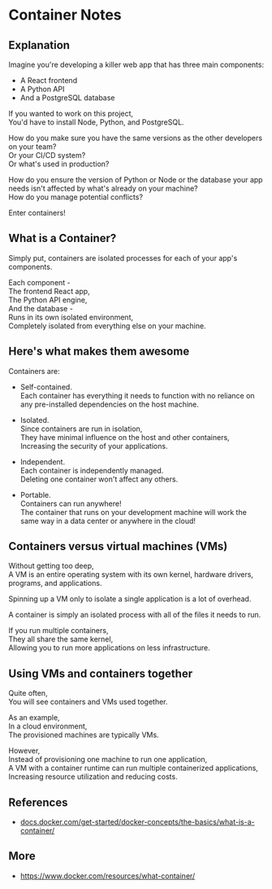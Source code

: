 # Container Notes

## Explanation

Imagine you're developing a killer web app that has three main components:

- A React frontend
- A Python API
- And a PostgreSQL database

If you wanted to work on this project,  
You'd have to install Node, Python, and PostgreSQL.

How do you make sure you have the same versions as the other developers on your team?  
Or your CI/CD system?  
Or what's used in production?

How do you ensure the version of Python or Node or the database your app needs isn't affected by what's already on your machine?  
How do you manage potential conflicts?

Enter containers!

## What is a Container?

Simply put, containers are isolated processes for each of your app's components.

Each component -  
The frontend React app,  
The Python API engine,  
And the database -  
Runs in its own isolated environment,  
Completely isolated from everything else on your machine.

## Here's what makes them awesome

Containers are:

- Self-contained.  
  Each container has everything it needs to function with no reliance on any pre-installed dependencies on the host machine.

- Isolated.  
  Since containers are run in isolation,  
  They have minimal influence on the host and other containers,  
  Increasing the security of your applications.

- Independent.  
  Each container is independently managed.  
  Deleting one container won't affect any others.

- Portable.  
  Containers can run anywhere!  
  The container that runs on your development machine will work the same way in a data center or anywhere in the cloud!

## Containers versus virtual machines (VMs)

Without getting too deep,  
A VM is an entire operating system with its own kernel, hardware drivers, programs, and applications.

Spinning up a VM only to isolate a single application is a lot of overhead.

A container is simply an isolated process with all of the files it needs to run.

If you run multiple containers,  
They all share the same kernel,  
Allowing you to run more applications on less infrastructure.

## Using VMs and containers together

Quite often,  
You will see containers and VMs used together.

As an example,  
In a cloud environment,  
The provisioned machines are typically VMs.

However,  
Instead of provisioning one machine to run one application,  
A VM with a container runtime can run multiple containerized applications,  
Increasing resource utilization and reducing costs.

## References

- [docs.docker.com/get-started/docker-concepts/the-basics/what-is-a-container/](https://docs.docker.com/get-started/docker-concepts/the-basics/what-is-a-container/)

## More

- https://www.docker.com/resources/what-container/

